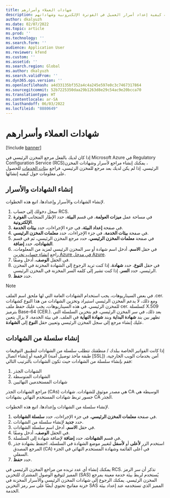 ```yaml
---
title: شهادات العملاء وأسرارهم
description: تشرح هذه المقالة كيفية إعداد أسرار العميل في الفوترة الإلكترونية وشهاداتهم.
author: dkalyuzh
ms.date: 02/07/2022
ms.topic: article
ms.prod: ''
ms.technology: ''
ms.search.form: ''
audience: Application User
ms.reviewer: kfend
ms.custom: ''
ms.assetid: ''
ms.search.region: Global
ms.author: dkalyuzh
ms.search.validFrom: ''
ms.dyn365.ops.version: ''
ms.openlocfilehash: a4d33135bf352a4c4a245e597e0c3c7467317864
ms.sourcegitcommit: 52b7225350daa29b1263d8e29c54ac9e20bcca70
ms.translationtype: HT
ms.contentlocale: ar-SA
ms.lasthandoff: 06/03/2022
ms.locfileid: "8880649"
---
```

# <a name="customer-certificates-and-secrets"></a>شهادات العملاء وأسرارهم

[!include [banner](../includes/banner.md)]

إذا كان لديك بالفعل مرجع المخزن الرئيسي في Microsoft Azure في Regulatory Configuration Service ‏(RCS‏‏)‏، يمكنك إنشاء مراجع لأسرار وشهادات المخزن الرئيسي. إذا لم يكن لديك بعد مرجع للمخزن الرئيسي، فراجع [بيئات الخدمات](e-invoicing-service-environments.md) للحصول على معلومات حول كيفيه إنشائها.

## <a name="create-certificates-and-secrets"></a>إنشاء الشهادات والأسرار

لإنشاء الشهادات والأسرار وإعدادها، اتبع هذه الخطوات.

1. سجل دخولك إلى حساب RCS.
2. في مساحة عمل **ميزات العولمة**، في قسم **البيئة**، حدد الإطار المتجانب **الفوترة الإلكترونية**.
3. في صفحة **إعداد البيئة**، في جزء الإجراءات، حدد **بيئات الخدمة**.
4. في صفحة **بيئات الخدمة**، في جزء الإجراءات، حدد **معلمات المخزن الرئيسي**.
5. في صفحة **معلمات المخزن الرئيسي**، حدد مرجع المخزن الرئيسي، ثم في قسم **الشهادات**، حدد **إضافة**.
6. في حقل **الاسم**، أدخل اسم شهادة أو سر المخزن الرئيسي لمزيد من المعلومات، راجع [إنشاء حساب تخزين Azure في مدخل Azure](e-invoicing-create-azure-storage-account-azure-portal.md).
7. في الحقل **الوصف**، أدخل وصفًا.
8. في حقل **النوع**، حدد **شهادة**، إذا كنت تريد الرجوع إلى الشهادة المخزنة في المخزن الرئيسي. حدد **السر**، إذا كنت تشير إلى كلمه السر المخزنة في المخزن الرئيسي.
9. حدد **حفظ**.

> [!NOTE]
> في بعض السيناريوهات، يجب استخدام الشهادات العامة التي لها ملحق اسم الملف .cer. ومع ذلك، لا يدعم المخزن الرئيسي استيراد وتخزين الشهادات من هذا النوع كشهادات للمخزن الرئيسي. في هذه السيناريوهات، يجب عليك حفظ ملف cer. كسلسلة X.509 بترميز Base-64 ‏(CER.). بعد ذلك، في سر المخزن الرئيسي، قم بتخزين السلسلة التي تظهر بين بند **شهادة البداية** وبند **شهادة النهاية** في الملف. في بيئة الخدمة، لا يزال يتعين عليك إنشاء مرجع إلى سجل المخزن الرئيسي وتعيين حقل **النوع** إلى **الشهادة**.

## <a name="create-a-chain-of-certificates"></a>إنشاء سلسلة من الشهادات

إذا كانت الفواتير الخاصة ببلدك / منطقتك تتطلب سلسلة من الشهادات لتطبيق التوقيعات الرقمية أو إنشاء اتصال (طبقة مآخذ توصيل آمنة \[SSL\]) آمن بخدمات الويب الخارجية، فقم بإنشاء سلسلة من الشهادات حيث تكون الشهادات بالترتيب التالي:

1. الشهادات الجذر
2. الشهادات المتوسطة
3. شهادات المستخدمين النهائيين

مراجع الشهادات الجذر (CAs) هي مصدر موثوق للشهادات. شهادات CA الوسيطة هي جسور تربط شهادات المستخدم النهائي بشهادات CA الجذر.

لإنشاء سلسلة من الشهادات وإعدادها، اتبع هذه الخطوات.

1. في صفحة **معلمات المخزن الرئيسي**، في جزء الإجراءات، حدد **سلسلة الشهادات**.
2. حدد **جديد** لإنشاء سلسلة من الشهادات.
3. في حقل **الاسم**، أدخل اسم سلسلة الشهادات.
4. في الحقل **الوصف**، أدخل وصفًا.
5. في قسم **الشهادات**، حدد **إضافة** لإضافة شهادة إلى السلسلة.
6. استخدم الزر **لأعلى** أو **لأسفل** لتغيير موضع الشهادة في السلسلة. احتفظ بشهادة جذر المرجع المصدق (CA) في أعلى القائمة وشهادة المستخدم النهائي في الجزء السفلي.
7. حدد **حفظ**.

يمكنك إنشاء أي عدد تريده من مراجع المخزن الرئيسي في RCS. تذكر أن سر الرمز المميز لتوقيع الوصول المشترك للتخزين (SAS) يُستخدم لربط بيئة خدمة معينة بمرجع المخزن الرئيسي. يمكنك الرجوع إلى شهادات المخزن الرئيسي والأسرار المخزنة في خزنة مفاتيح تحتوي أيضًا على سر رمز التخزين SAS المميز الذي تستخدمه عند إعداد بيئة الخدمة.
